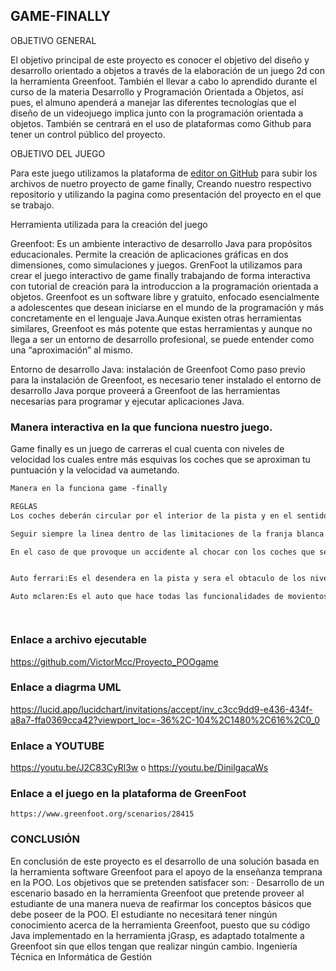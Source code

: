 ## GAME-FINALLY

OBJETIVO GENERAL 

El objetivo principal de este proyecto es conocer el objetivo del diseño y desarrollo orientado a objetos a través de la elaboración de un juego 2d con la herramienta Greenfoot.
También el llevar a cabo lo aprendido durante el curso de la materia Desarrollo y Programación Orientada a Objetos, así pues, el almuno apenderá a manejar las diferentes tecnologías que el diseño de un videojuego implica junto con la programación orientada a objetos.
También se centrará en el uso de plataformas como Github para tener un control público del proyecto.

OBJETIVO DEL JUEGO 

Para este juego utilizamos la plataforma de [editor on GitHub](https://github.com/VictorMcc/Proyecto_POOgame/edit/main/README.md) para subir los archivos de nuetro proyecto de game finally, Creando nuestro respectivo repositorio y utilizando la pagina como presentación del proyecto en el que se trabajo. 

Herramienta utilizada para la creación del juego 

Greenfoot: Es un ambiente interactivo de desarrollo Java para propósitos educacionales. Permite la creación de aplicaciones gráficas en dos dimensiones, como simulaciones y juegos. 
GrenFoot la utilizamos para crear el juego interactivo de game finally trabajando de forma interactiva con tutorial de creación para la introduccion a la programación orientada a objetos. 
Greenfoot es un software libre y gratuito, enfocado esencialmente a adolescentes que desean iniciarse en el mundo de la programación y más concretamente en el lenguaje Java.Aunque existen otras herramientas similares, Greenfoot es más potente que estas herramientas y aunque no llega a ser un entorno de desarrollo profesional, se puede entender como una “aproximación” al mismo.

Entorno de desarrollo Java: instalación de Greenfoot
Como paso previo para la instalación de Greenfoot, es necesario tener instalado el entorno de desarrollo Java porque proveerá a Greenfoot de las herramientas necesarias para programar y ejecutar aplicaciones Java.


### Manera interactiva en la que funciona nuestro juego.

Game finally es un juego de carreras el cual cuenta con niveles de velocidad los cuales entre más esquivas los coches que se aproximan tu puntuación y la velocidad va aumetando.

```markdown
Manera en la funciona game -finally

REGLAS
Los coches deberán circular por el interior de la pista y en el sentido de la marcha. Se entenderá por circular por el interior de la pista cuando el vehículo este en el espacio delimitado por las rayas blancas con rojo delimitara al coche para que este siempre dentro de la pista y tenga como objetivo esquivar a los coches que se le aproximan y así pasara los niveles y aumentara la velocidad.

Seguir siempre la linea dentro de las limitaciones de la franja blanca con rojo. 

En el caso de que provoque un accidente al chocar con los coches que se aproximan se reiniciara el juego, comenzando desde el nivel de inicio y volverá a reiniciar el nivel de velocidad del automóvil. 


Auto ferrari:Es el desendera en la pista y sera el obtaculo de los niveles 

Auto mclaren:Es el auto que hace todas las funcionalidades de movientos para asi poder esquivar los ostaculos e ir pasando de nivel




```
### Enlace a archivo ejecutable 
https://github.com/VictorMcc/Proyecto_POOgame

### Enlace a diagrma UML
https://lucid.app/lucidchart/invitations/accept/inv_c3cc9dd9-e436-434f-a8a7-ffa0369cca42?viewport_loc=-36%2C-104%2C1480%2C616%2C0_0

### Enlace a YOUTUBE
https://youtu.be/J2C83CyRl3w
o
https://youtu.be/DinilgacaWs

### Enlace a el juego en la plataforma de GreenFoot

    https://www.greenfoot.org/scenarios/28415
    
### CONCLUSIÓN 
  En conclusión de este proyecto es el desarrollo de una solución basada en la herramienta software Greenfoot para el apoyo de la enseñanza temprana en la POO. Los objetivos que se pretenden satisfacer son: · Desarrollo de un escenario basado en la herramienta Greenfoot que pretende proveer al estudiante de una manera nueva de reafirmar los conceptos básicos que debe poseer de la POO. El estudiante no necesitará tener ningún conocimiento acerca de la herramienta Greenfoot, puesto que su código Java implementado en la herramienta jGrasp, es adaptado totalmente a Greenfoot sin que ellos tengan que realizar ningún cambio. Ingeniería Técnica en Informática de Gestión



